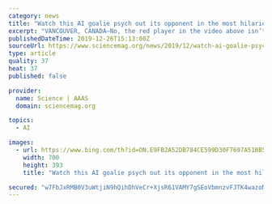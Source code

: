 ```yaml
---
category: news
title: "Watch this AI goalie psych out its opponent in the most hilarious way"
excerpt: "VANCOUVER, CANADA—No, the red player in the video above isn’t having a seizure. And the blue player isn’t drunk. Instead, you’re watching what happens when one artificial intelligence (AI) gets the better of the other, simply by behaving in an unexpected way. One way to make AI smarter is to have it learn from its environment."
publishedDateTime: 2019-12-26T15:13:00Z
sourceUrl: https://www.sciencemag.org/news/2019/12/watch-ai-goalie-psych-out-its-opponent-most-hilarious-way
type: article
quality: 37
heat: 37
published: false

provider:
  name: Science | AAAS
  domain: sciencemag.org

topics:
  - AI

images:
  - url: https://www.bing.com/th?id=ON.E9FB2A52DB784CE599D30F7697A51BB5
    width: 700
    height: 393
    title: "Watch this AI goalie psych out its opponent in the most hilarious way"

secured: "w7FbJxRMB0V3uWtjiN9hQihDhVeCr+XjsR61VAMY7gSEoVbmnzvFJTK4wazoNEY4RrLaVauHMgq2PNMH4kP+pE9Piw26D7FSVmgbLxBa0BrWq1M7Ip3f3s73X3JDhO76Ta56OPRat71WOvAZx32GGuW0GKSesqUj1HM0cFL8RAopcPEo2RMQOgR1/vC7VE6/ukS4ePqWihVcu7IxIZyGVWSE6P5Pl0Z9Lv57Id7IKsLjzK/b74JVeFFYB0id3rrxdbbrlMFyA7bhF0pBK+AF6Q==;11QS0k1r9nnJLbnA6W3UZQ=="
---
```



